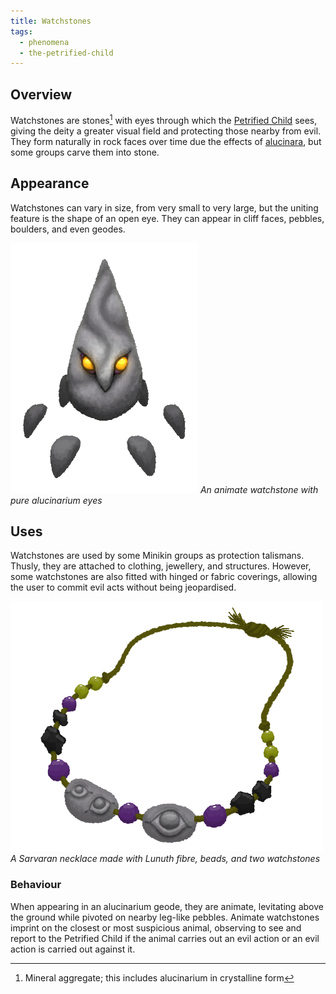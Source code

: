 ```yaml
---
title: Watchstones
tags:
  - phenomena
  - the-petrified-child
---
```

## Overview
Watchstones are stones[^1] with eyes through which the [Petrified Child](cosmology/celestial-beings/the-petrified-child.md) sees, giving the deity a greater visual field and protecting those nearby from evil. They form naturally in rock faces over time due the effects of [alucinara](cosmology/alucinara.md), but some groups carve them into stone.
## Appearance
Watchstones can vary in size, from very small to very large, but the uniting feature is the shape of an open eye. They can appear in cliff faces, pebbles, boulders, and even geodes.

![](images/animate-watchstone.png)
*An animate watchstone with pure alucinarium eyes*
## Uses
Watchstones are used by some Minikin groups as protection talismans. Thusly, they are attached to clothing, jewellery, and structures. However, some watchstones are also fitted with hinged or fabric coverings, allowing the user to commit evil acts without being jeopardised.

![](images/sarvaran-watchstone-necklace.png)
*A Sarvaran necklace made with Lunuth fibre, beads, and two watchstones*
### Behaviour
When appearing in an alucinarium geode, they are animate, levitating above the ground while pivoted on nearby leg-like pebbles. Animate watchstones imprint on the closest or most suspicious animal, observing to see and report to the Petrified Child if the animal carries out an evil action or an evil action is carried out against it.

[^1]: Mineral aggregate; this includes alucinarium in crystalline form